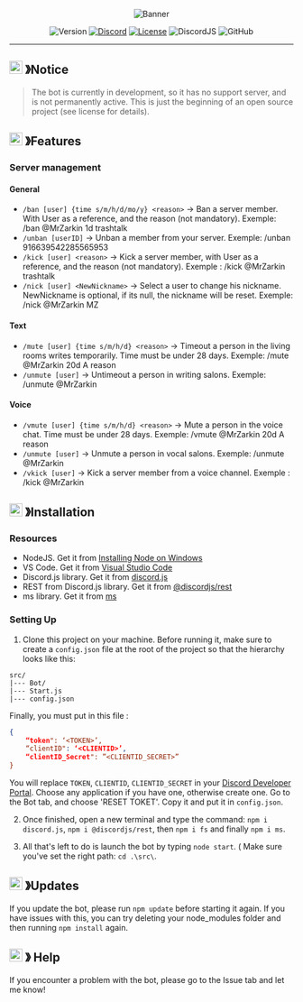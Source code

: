 <p align="center">
    <img src="https://miro.medium.com/v2/resize:fit:1400/1*7P8znG0tW7qmpOpZmSxj7w.png" alt="Banner"/>
</p>

<p align="center">
    <img src="https://img.shields.io/badge/Stable_Version-v1.1.2-2490D7.svg?style=for-the-badge" alt="Version"/>
    <a href="https://discord.com"><img src="https://img.shields.io/badge/Discord_Server-ADD-7289DA.svg?style=for-the-badge" alt="Discord"/></a>
    <a href=""><img src="https://img.shields.io/badge/LICENSE-GPL_2.0-43B02A.svg?style=for-the-badge" alt="License"/></a>
    <img src="https://img.shields.io/badge/npm-v14.18.0-43B02A.svg?style=for-the-badge" alt="DiscordJS"/>
    <img src="https://img.shields.io/github/last-commit/MrZarkin/DiscordBot_V14?color=yellow&style=for-the-badge&logo=github" alt="GitHub"/>
    
</p>

---

## <img src="https://img.icons8.com/?size=100&id=85604&format=png&color=ff8000" width="23"> 》Notice

>The bot is currently in development, so it has no support server, and is not permanently active. This is just the beginning of an open source project (see license for details).

## <img src="https://img.icons8.com/?size=100&id=83240&format=png&color=000000" width="23"> 》Features

### Server management

#### General

* `/ban [user] {time s/m/h/d/mo/y} <reason>` -> Ban a server member. With User as a reference, and the reason (not mandatory). Exemple: /ban @MrZarkin 1d trashtalk
* `/unban [userID]` -> Unban a member from your server. Exemple: /unban 916639542285565953
* `/kick [user] <reason>` -> Kick a server member, with User as a reference, and the reason (not mandatory). Exemple : /kick @MrZarkin trashtalk
* `/nick [user] <NewNickname>` -> Select a user to change his nickname. NewNickname is optional, if its null, the nickname will be reset. Exemple: /nick @MrZarkin MZ

#### Text

* `/mute [user] {time s/m/h/d} <reason>` -> Timeout a person in the living rooms writes temporarily. Time must be under 28 days. Exemple: /mute @MrZarkin 20d A reason
* `/unmute [user]` -> Untimeout a person in writing salons. Exemple: /unmute @MrZarkin

#### Voice

* `/vmute [user] {time s/m/h/d} <reason>` -> Mute a person in the voice chat. Time must be under 28 days. Exemple: /vmute @MrZarkin 20d A reason
* `/unmute [user]` -> Unmute a person in vocal salons. Exemple: /unmute @MrZarkin
* `/vkick [user]` -> Kick a server member from a voice channel. Exemple : /kick @MrZarkin

## <img src="https://img.icons8.com/?size=100&id=21866&format=png&color=006400" width="23"> 》Installation

### Resources

- NodeJS. Get it from [Installing Node on Windows](https://nodejs.org/en)
- VS Code. Get it from [Visual Studio Code](https://code.visualstudio.com)
- Discord.js library. Get it from [discord.js](https://www.npmjs.com/package/discord.js)
- REST from Discord.js library. Get it from [@discordjs/rest](https://www.npmjs.com/package/@discordjs/rest)
- ms library. Get it from [ms](https://www.npmjs.com/package/ms)


### Setting Up

1. Clone this project on your machine. Before running it, make sure to create a `config.json` file at the root of the project so that the hierarchy looks like this:
```
src/
|--- Bot/
|--- Start.js
|--- config.json
```
Finally, you must put in this file :
```JSON
{
    “token": ‘<TOKEN>’,
    “clientID": ‘<CLIENTID>’,
    “clientID_Secret": ”<CLIENTID_SECRET>”
}
```
You will replace `TOKEN`, `CLIENTID`, `CLIENTID_SECRET` in your [Discord Developer Portal](https://discord.com/developers/applications). Choose any application if you have one, otherwise create one. Go to the Bot tab, and choose 'RESET TOKET'. Copy it and put it in `config.json`.

2. Once finished, open a new terminal and type the command: `npm i discord.js`, `npm i @discordjs/rest`, then `npm i fs` and finally `npm i ms`.

3. All that's left to do is launch the bot by typing `node start`. ( Make sure you've set the right path: `cd .\src\`.

## <img src="https://img.icons8.com/?size=100&id=35635&format=png&color=000000" width="23"> 》Updates

If you update the bot, please run `npm update` before starting it again. If you have issues with this, you can try deleting your node_modules folder and then running `npm install` again.

## <img src="https://img.icons8.com/?size=100&id=83244&format=png&color=000000" width="23"> 》 Help

If you encounter a problem with the bot, please go to the Issue tab and let me know!